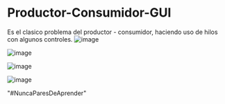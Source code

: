 # Productor-Consumidor-GUI
Es el clasico problema del productor - consumidor, haciendo uso de hilos con algunos controles.
![image](https://user-images.githubusercontent.com/34218153/160257672-f16b086b-dcdb-4821-b633-f47a08645265.png)

![image](https://user-images.githubusercontent.com/34218153/160257683-83ab227a-eb45-4d76-8922-b25d283c1006.png)

![image](https://user-images.githubusercontent.com/34218153/160257707-541e791e-f297-4161-92e4-91c82a61ac19.png)

![image](https://user-images.githubusercontent.com/34218153/160257761-f5534216-09b3-4ee9-a875-ab44fd37ebbc.png)

"#NuncaParesDeAprender"
